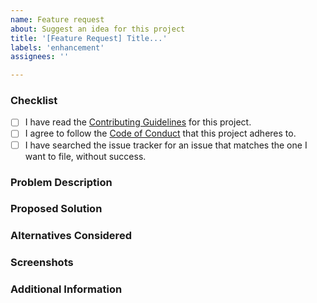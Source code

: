 ```yaml
---
name: Feature request
about: Suggest an idea for this project
title: '[Feature Request] Title...'
labels: 'enhancement'
assignees: ''

---
```


### Checklist
<!-- Please ensure you've completed the following steps by replacing [ ] with [x]-->

* [ ] I have read the [Contributing Guidelines](https://github.com/demartini/abreai-url-shortener/blob/master/CONTRIBUTING.md) for this project.
* [ ] I agree to follow the [Code of Conduct](https://github.com/demartini/abreai-url-shortener/blob/master/CODE_OF_CONDUCT.md) that this project adheres to.
* [ ] I have searched the issue tracker for an issue that matches the one I want to file, without success.

### Problem Description
<!-- Is your feature request related to a problem? Please add a clear and concise description of what the problem is. -->

### Proposed Solution
<!-- Describe the solution you'd like in a clear and concise manner. -->

### Alternatives Considered
<!-- A clear and concise description of any alternative solutions or features you've considered. -->

### Screenshots
<!-- If appropriate or helpful. -->

### Additional Information
<!-- Add any other context about the problem here. -->